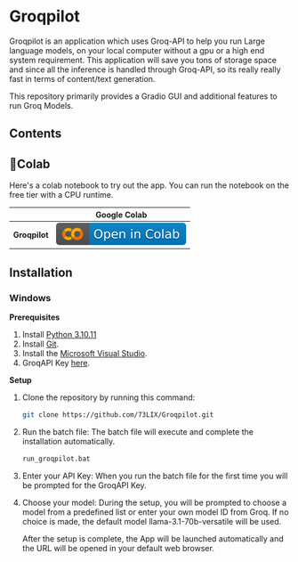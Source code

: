 # Groqpilot

Groqpilot is an application which uses Groq-API to help you run Large language models, on your local computer without a gpu or a high end system requirement. This application will save you tons of storage space and since all the inference is handled through Groq-API, so its really really fast in terms of content/text generation.

This repository primarily provides a Gradio GUI and additional features to run Groq Models.

## Contents



## 🤝Colab

Here's a colab notebook to try out the app. You can run the notebook on the free tier with a CPU runtime.

| |Google Colab|
|:--|:-:|
| **Groqpilot** |  [![Open in Colab](https://github.com/73LIX/Meta-Llama-3.1-8BxColab/blob/main/asset/colab_logo.svg)](https://colab.research.google.com/drive/1_B3vedI7H994TIm8w0f82Meguj-TtJt0?usp=sharing)

## Installation

### Windows
**Prerequisites**
1. Install [Python 3.10.11](https://www.python.org/ftp/python/3.10.11/python-3.10.11-amd64.exe) <br>
2. Install [Git](https://git-scm.com/download/win). <br>
3. Install the [Microsoft Visual Studio](https://aka.ms/vs/17/release/vc_redist.x64.exe).
4. GroqAPI Key [here](https://console.groq.com/keys).

**Setup**
1. Clone the repository by running this command:

   ```bash
   git clone https://github.com/73LIX/Groqpilot.git

2. Run the batch file: The batch file will execute and complete the installation automatically.

   ```bash
   run_groqpilot.bat

3. Enter your API Key:
   When you run the batch file for the first time you will be prompted for the GroqAPI Key.

4. Choose your model:
   During the setup, you will be prompted to choose a model from a predefined list or enter your own model ID from Groq. If no choice is made,
   the default model llama-3.1-70b-versatile will be used.

      After the setup is complete, the App will be launched automatically and the URL will be opened in your default web browser.
